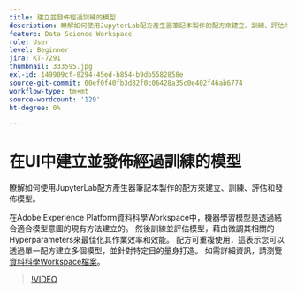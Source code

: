 ```yaml
---
title: 建立並發佈經過訓練的模型
description: 瞭解如何使用JupyterLab配方產生器筆記本製作的配方來建立、訓練、評估和發佈模型。
feature: Data Science Workspace
role: User
level: Beginner
jira: KT-7291
thumbnail: 333595.jpg
exl-id: 149909cf-8294-45ed-b854-b9db5582858e
source-git-commit: 00ef0f40fb3d82f0c06428a35c0e402f46ab6774
workflow-type: tm+mt
source-wordcount: '129'
ht-degree: 0%

---
```


# 在UI中建立並發佈經過訓練的模型

瞭解如何使用JupyterLab配方產生器筆記本製作的配方來建立、訓練、評估和發佈模型。

在Adobe Experience Platform資料科學Workspace中，機器學習模型是透過結合適合模型意圖的現有方法建立的。 然後訓練並評估模型，藉由微調其相關的Hyperparameters來最佳化其作業效率和效能。 配方可重複使用，這表示您可以透過單一配方建立多個模型，並針對特定目的量身打造。 如需詳細資訊，請瀏覽[資料科學Workspace檔案](https://experienceleague.adobe.com/docs/experience-platform/data-science-workspace/home.html)。

>[!VIDEO](https://video.tv.adobe.com/v/333595)

